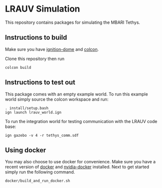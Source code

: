 # LRAUV Simulation

This repository contains packages for simulating the MBARI Tethys.

## Instructions to build

Make sure you have [ignition-dome](https://ignitionrobotics.org/docs/dome) and
[colcon](https://colcon.readthedocs.io/en/released/). 

Clone this repository then run
```
colcon build
```

## Instructions to test out

This package comes with an empty example world. To run this example world simply
source the colcon workspace and run:
```
. install/setup.bash
ign launch lrauv_world.ign
```

To run the integration world for testing communication with the LRAUV code base:
```
ign gazebo -v 4 -r tethys_comm.sdf
```

## Using docker

You may also choose to use docker for convenience. Make sure you have 
a recent version of [docker](https://docs.docker.com/) and 
[nvidia-docker](https://docs.nvidia.com/datacenter/cloud-native/container-toolkit/install-guide.html#docker)
installed. Next to get started simply run the following command.
```
docker/build_and_run_docker.sh
```
